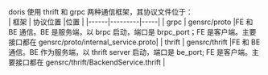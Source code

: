 doris 使用 thrift 和 grpc 两种通信框架，其协议文件位于：  
| 框架 | 协议位置 |位置 |
|------|---------|-----|
| grpc | gensrc/proto |FE 和 BE 通信。BE 是服务端，以 brpc 启动，端口是 brpc_port；FE 是客户端。主要接口都在 gensrc/proto/internal_service.proto|
| thrift | gensrc/thrift |FE 和 BE 通信。BE 作为服务端，以 thrift server 启动，端口是 be_port; FE 是客户端。主要接口都在 gensrc/thrift/BackendService.thrift |
